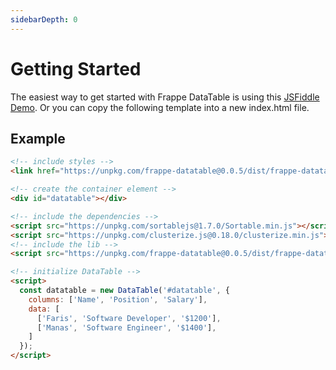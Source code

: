 ```yaml
---
sidebarDepth: 0
---
```


# Getting Started

The easiest way to get started with Frappe DataTable is using this [JSFiddle Demo](https://jsfiddle.net/f4qe6phc/7/). Or you can copy the following template into a new index.html file.

## Example

```html
<!-- include styles -->
<link href="https://unpkg.com/frappe-datatable@0.0.5/dist/frappe-datatable.min.css">

<!-- create the container element -->
<div id="datatable"></div>

<!-- include the dependencies -->
<script src="https://unpkg.com/sortablejs@1.7.0/Sortable.min.js"></script>
<script src="https://unpkg.com/clusterize.js@0.18.0/clusterize.min.js"></script>
<!-- include the lib -->
<script src="https://unpkg.com/frappe-datatable@0.0.5/dist/frappe-datatable.min.js"></script>

<!-- initialize DataTable -->
<script>
  const datatable = new DataTable('#datatable', {
    columns: ['Name', 'Position', 'Salary'],
    data: [
      ['Faris', 'Software Developer', '$1200'],
      ['Manas', 'Software Engineer', '$1400'],
    ]
  });
</script>
```